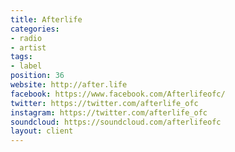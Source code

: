 ```yaml
---
title: Afterlife
categories:
- radio
- artist
tags:
- label
position: 36
website: http://after.life
facebook: https://www.facebook.com/Afterlifeofc/
twitter: https://twitter.com/afterlife_ofc
instagram: https://twitter.com/afterlife_ofc
soundcloud: https://soundcloud.com/afterlifeofc
layout: client
---
```


